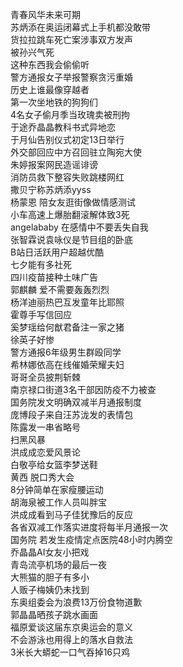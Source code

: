 青春风华未来可期  
苏炳添在奥运闭幕式上手机都没敢带  
货拉拉跳车死亡案涉事双方发声  
被孙兴气死  
这种东西我会偷偷听  
警方通报女子举报警察贪污重婚  
历史上谁最像穿越者  
第一次坐地铁的狗狗们  
4名女子偷月季当玫瑰卖被刑拘  
于途乔晶晶教科书式异地恋  
于月仙告别仪式初定13日举行  
外交部回应中方召回驻立陶宛大使  
朱婷报案网民造谣诽谤  
消防员救下整容失败跳楼网红  
撒贝宁称苏炳添yyss  
杨蒙恩 陪女友逛街像做情感测试  
小车高速上爆胎翻滚解体致3死  
angelababy 在感情中不要丢失自我  
张智霖说袁咏仪是节目组的卧底  
B站日活跃用户超越优酷  
七夕能有多社死  
四川疫苗接种土味广告  
郭麒麟 爱不需要轰轰烈烈  
杨洋迪丽热巴互发童年比耶照  
霍尊手写信回应  
奚梦瑶给何猷君备注一家之猪  
徐英子好惨  
警方通报6年级男生群殴同学  
希林娜依高在线催婚荣耀夫妇  
哥哥全员披荆斩棘  
南京禄口街道3名干部因防疫不力被查  
国务院发文明确双减半月通报制度  
庞博段子来自汪苏泷发的表情包  
陈露发一串省略号  
扫黑风暴  
洪成成恋爱风景论  
白敬亭给女篮李梦送鞋  
黄西 脱口秀大会  
8分钟简单在家瘦腰运动  
胡海泉被工作人员叫胖宝  
洪成成看到马子佳犹豫后的反应  
各省双减工作落实进度将每半月通报一次  
国务院 若发生疫情定点医院48小时内腾空  
乔晶晶AI女友小把戏  
青岛流亭机场的最后一夜  
大熊猫的胆子有多小  
人贩子梅姨仍未找到  
东奥组委会为浪费13万份食物道歉  
郭晶晶晒孩子跳水画面  
福原爱谈这届东京奥运会的意义  
不会游泳也用得上的落水自救法  
3米长大蟒蛇一口气吞掉16只鸡  
